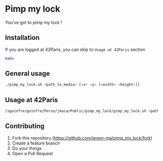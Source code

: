# Pimp my lock
You've got to pimp my lock !

## Installation
If you are logged at 42Paris, you can skip to `Usage at 42Paris` section
```bash
make
```

## General usage
```bash
./pimp_my_lock.sh <path_to_media> [<x> <y> [<width> <height>]]
```

## Usage at 42Paris
```bash
/sgoinfre/goinfre/Perso/jmaia/Public/pimp_my_lock/pimp_my_lock.sh <path_to_media> [<x> <y> [<width> <height>]]
```

## Contributing
1. Fork this repository (https://github.com/jerem-ma/pimp_my_lock/fork)
2. Create a feature branch
3. Do your things
4. Open a Pull Request
